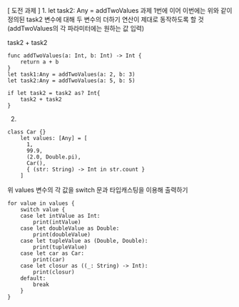
[ 도전 과제 ]
1. 
let task2: Any = addTwoValues
과제 1번에 이어 이번에는 위와 같이 정의된 task2 변수에 대해
두 변수의 더하기 연산이 제대로 동작하도록 할 것
(addTwoValues의 각 파라미터에는 원하는 값 입력)

task2 + task2



	func addTwoValues(a: Int, b: Int) -> Int {
	    return a + b
	}
	let task1:Any = addTwoValues(a: 2, b: 3)
	let task2:Any = addTwoValues(a: 5, b: 5)
	
	if let task2 = task2 as? Int{
	    task2 + task2
	}

2.

	class Car {}
		let values: [Any] = [
		  1,
		  99.9,
		  (2.0, Double.pi),
		  Car(),
		  { (str: String) -> Int in str.count }
		]

위 values 변수의 각 값을 switch 문과 타입캐스팅을 이용해 출력하기



	for value in values {
	    switch value {
	    case let intValue as Int:
	        print(intValue)
	    case let doubleValue as Double:
	        print(doubleValue)
	    case let tupleValue as (Double, Double):
	        print(tupleValue)
	    case let car as Car:
	        print(car)
	    case let closur as ((_: String) -> Int):
	        print(closur)
	    default:
	        break
	    }
	}





